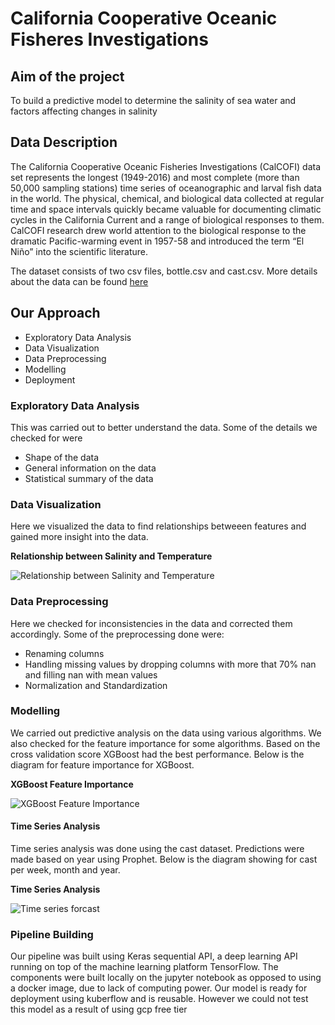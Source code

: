 # California Cooperative Oceanic Fisheres Investigations

## Aim of the project

To build a predictive model to determine the salinity of sea water and factors affecting changes in salinity

## Data Description


The California Cooperative Oceanic Fisheries Investigations (CalCOFI) data set represents the longest (1949-2016) and most complete (more than 50,000 sampling stations) time series of oceanographic and larval fish data in the world. The physical, chemical, and biological data collected at regular time and space intervals quickly became valuable for documenting climatic cycles in the California Current and a range of biological responses to them. CalCOFI research drew world attention to the biological response to the dramatic Pacific-warming event in 1957-58 and introduced the term “El Niño” into the scientific literature.

The dataset consists of two csv files, bottle.csv and cast.csv. More details about the data can be found [here](https://github.com/HamoyeHQ/09-water-salinity/tree/master/data)

## Our Approach

  * Exploratory Data Analysis
  * Data Visualization
  * Data Preprocessing
  * Modelling
  * Deployment
  
### Exploratory Data Analysis
This was carried out to  better understand the data. Some of the details we checked for were 
  * Shape of the data
  * General information on the data
  * Statistical summary of the data
  
### Data Visualization

Here we visualized the data to find relationships betweeen features and gained more insight into the data. 

**Relationship between Salinity and Temperature**

![Relationship between Salinity and Temperature](https://github.com/Justus-coded/09-water-salinity/blob/master/images/sal%20vs%20temp.jpg)

### Data Preprocessing
Here we checked for inconsistencies in the data and corrected them accordingly. Some of the preprocessing done were:
 * Renaming columns
 * Handling missing values by dropping columns with more that 70% nan and filling nan with mean values
 * Normalization and Standardization

### Modelling
We carried out predictive analysis on the data using various algorithms. We also checked for the feature importance for some algorithms. Based on the cross validation score XGBoost had the best performance. Below is the diagram for feature importance for XGBoost.

**XGBoost Feature Importance**

![XGBoost Feature Importance](https://github.com/Justus-coded/09-water-salinity/blob/master/images/Feature%20importance.JPG)

#### Time Series Analysis
Time series analysis was done using the cast dataset. Predictions were made based on year using Prophet. Below is the diagram showing for cast per week, month and year.

**Time Series Analysis**

![Time series forcast](https://github.com/Justus-coded/09-water-salinity/blob/master/images/TS%202.JPG)

### Pipeline Building
Our pipeline was built using Keras sequential API, a deep learning API running on top of the machine learning platform TensorFlow. The components were built locally on the jupyter notebook as opposed to using a docker image, due to lack of computing power. Our model is ready for deployment using kuberflow and is reusable. However we could not test this model as a result of using gcp free tier




